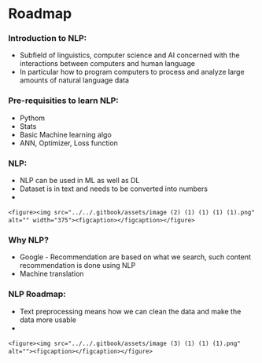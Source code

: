 # Roadmap

### Introduction to NLP:

* Subfield of linguistics, computer science and AI concerned with the interactions between computers and human language
* In particular how to program computers to process and analyze large amounts of natural language data

### Pre-requisities to learn NLP:

* Pythom
* Stats
* Basic Machine learning algo
* ANN, Optimizer, Loss function

### NLP:

* NLP can be used in ML as well as DL
* Dataset is in text and needs to be converted into numbers
*

    <figure><img src="../../.gitbook/assets/image (2) (1) (1) (1) (1).png" alt="" width="375"><figcaption></figcaption></figure>



### Why NLP?

* Google - Recommendation are based on what we search, such content recommendation is done using NLP
* Machine translation



### NLP Roadmap:

* Text preprocessing means how we can clean the data and make the data more usable
*

    <figure><img src="../../.gitbook/assets/image (3) (1) (1) (1).png" alt=""><figcaption></figcaption></figure>
